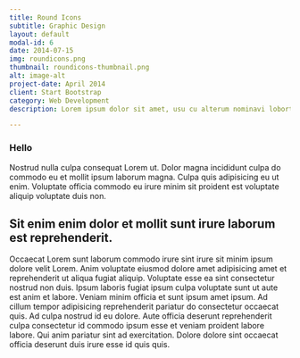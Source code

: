 ```yaml
---
title: Round Icons
subtitle: Graphic Design
layout: default
modal-id: 6
date: 2014-07-15
img: roundicons.png
thumbnail: roundicons-thumbnail.png
alt: image-alt
project-date: April 2014
client: Start Bootstrap
category: Web Development
description: Lorem ipsum dolor sit amet, usu cu alterum nominavi lobortis. At duo novum diceret. Tantas apeirian vix et, usu sanctus postulant inciderint ut, populo diceret necessitatibus in vim. Cu eum dicam feugiat noluisse.

---
```


### Hello

Nostrud nulla culpa consequat Lorem ut. Dolor magna incididunt culpa do commodo eu et mollit ipsum laborum magna. Culpa quis adipisicing eu ut enim. Voluptate officia commodo eu irure minim sit proident est voluptate aliquip voluptate duis non.

## Sit enim enim dolor et mollit sunt irure laborum est reprehenderit.

Occaecat Lorem sunt laborum commodo irure sint irure sit minim ipsum dolore velit Lorem. Anim voluptate eiusmod dolore amet adipisicing amet et reprehenderit ut aliqua fugiat aliquip. Voluptate esse ea sint consectetur nostrud non duis. Ipsum laboris fugiat ipsum culpa voluptate sunt ut aute est anim et labore. Veniam minim officia et sunt ipsum amet ipsum. Ad cillum tempor adipisicing reprehenderit pariatur do consectetur occaecat quis. Ad culpa nostrud id eu dolore. Aute officia deserunt reprehenderit culpa consectetur id commodo ipsum esse et veniam proident labore labore. Qui anim pariatur sint ad exercitation. Dolore dolore sint occaecat officia deserunt duis irure esse id quis quis.
